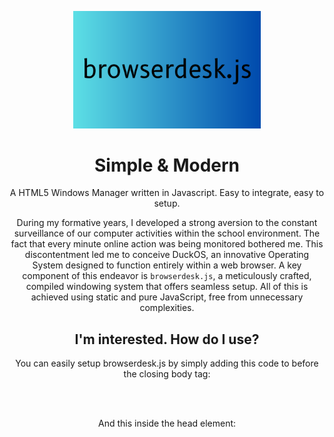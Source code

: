<p align="center"><img src="/banner.png" width="300px"></p>
<h1 align="center">Simple & Modern</h1>
<p align="center">A HTML5 Windows Manager written in Javascript. Easy to integrate, easy to setup.</p>
<p align="center">During my formative years, I developed a strong aversion to the constant surveillance of our computer activities within the school environment. The fact that every minute online action was being monitored bothered me. This discontentment led me to conceive DuckOS, an innovative Operating System designed to function entirely within a web browser. A key component of this endeavor is <code>browserdesk.js</code>, a meticulously crafted, compiled windowing system that offers seamless setup. All of this is achieved using static and pure JavaScript, free from unnecessary complexities.</p>
<h2 align="center">I'm interested. How do I use?</h2>
<p align="center">You can easily setup browserdesk.js by simply adding this code to before the closing body tag:</p>
<code>
<script src="https://raw.githubusercontent.com/GikitSRC/browserdesk.js/main/browserdesk.js"></script>
</code>
<p align="center">And this inside the head element:</p>
<code>
<link href="https://raw.githubusercontent.com/GikitSRC/browserdesk.js/main/browserdesk.css" rel="stylesheet" type="text/css" />
</code>
